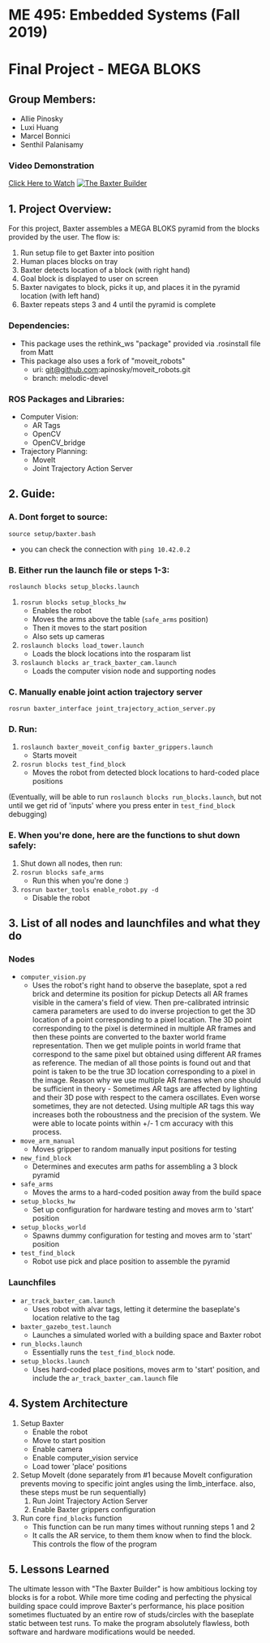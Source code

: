 # ME 495: Embedded Systems (Fall 2019)
# Final Project - MEGA BLOKS
## Group Members:
- Allie Pinosky
- Luxi Huang
- Marcel Bonnici
- Senthil Palanisamy

### Video Demonstration
[Click Here to Watch](https://youtu.be/mz1FwBR94og)
[![The Baxter Builder](https://public.boxcloud.com/api/2.0/internal_files/574618896892/versions/609277515292/representations/jpg_paged_2048x2048/content/1.jpg?access_token=1!KvffQq8d-e7ZkZfulwTICFsV8Wn7O0wys_lvjzU3X6LNXvrKtogCAKTxwF0rk6RHgmYwADOKKqaPIUCOt23dEAvieo40OOXtfKFfqW8PRUuFuSDNmq7E9p3KwKcP83jywk2U06qwagKn7QOoSzowroYUlmLiTIRjOxhd0gapT4emxeMrDN-hPBsf73LF7ibTh9OrxwDkg0f8xwp_W3a2f91QQugA-NbF6jkys-80ei_WWoABYYfDUvzlDjNXIncG9uT1B8QG0jCYjr8KGLU2MkYowy6sYcGTI0pTu7V296a0o-CfefkBB7as6KPhWWkq2tBZ59BJFxK2fYD_2XrXDPb9MgZwqvZCEbk-wJia7pfV-dtWxEHzEouEw-qWBKOrXY-PQjWIhRIL_gzFqQpDXLk71_GLFx_Cy0A7v0maf6118cPSivVOJSlkZxQ1MbNIM8oln6dl0nduQoP79bvNUO1wZoWBegM1VwckmIeWjTCnmuORpMlELB7gKImdNJNpPVh81FNVVeKP2HMkOSzWtkB1Iui-duNqdN_tsl2k9txmfSUBTXOGo7_4uPMzmg3SAA..&shared_link=https%3A%2F%2Fnorthwestern.app.box.com%2Fs%2Fuiuzp0e9qgijy7erlp6sjc8hpcyl0yf4&box_client_name=box-content-preview&box_client_version=2.80.0)](https://youtu.be/mz1FwBR94og "Baxter")

## 1. Project Overview:
For this project, Baxter assembles a MEGA BLOKS pyramid from the blocks provided by the user. The flow is:
1. Run setup file to get Baxter into position
2. Human places blocks on tray
3. Baxter detects location of a block (with right hand)
4. Goal block is displayed to user on screen
5. Baxter navigates to block, picks it up, and places it in the pyramid location (with left hand)
6. Baxter repeats steps 3 and 4 until the pyramid is complete

### Dependencies:
- This package uses the rethink_ws "package" provided via .rosinstall file from Matt
- This package also uses a fork of "moveit_robots"
	- uri: git@github.com:apinosky/moveit_robots.git
	- branch: melodic-devel

### ROS Packages and Libraries:
- Computer Vision:
	- AR Tags
	- OpenCV
	- OpenCV_bridge
- Trajectory Planning:
	- MoveIt
	- Joint Trajectory Action Server

## 2. Guide:
### A. Dont forget to source:
`source setup/baxter.bash`
- you can check the connection with `ping 10.42.0.2`
### B. Either run the launch file or steps 1-3:
`roslaunch blocks setup_blocks.launch`

1. `rosrun blocks setup_blocks_hw`
	- Enables the robot
	- Moves the arms above the table (`safe_arms` position)
	- Then it moves to the start position
	- Also sets up cameras
2. `roslaunch blocks load_tower.launch`
	- Loads the block locations into the rosparam list
3. `roslaunch blocks ar_track_baxter_cam.launch`
	- Loads the computer vision node and supporting nodes
### C. Manually enable joint action trajectory server
`rosrun baxter_interface joint_trajectory_action_server.py`
### D. Run:
1. `roslaunch baxter_moveit_config baxter_grippers.launch`
	- Starts moveit
2. `rosrun blocks test_find_block`
	- Moves the robot from detected block locations to hard-coded place positions

(Eventually, will be able to run `roslaunch blocks run_blocks.launch`, but not until we get rid of 'inputs' where you press enter in `test_find_block` debugging)
### E. When you're done, here are the functions to shut down safely:
1. Shut down all nodes, then run:
2. `rosrun blocks safe_arms`
	- Run this when you're done :)
3. `rosrun baxter_tools enable_robot.py -d`
	- Disable the robot

## 3. List of all nodes and launchfiles and what they do
### Nodes
- `computer_vision.py`
	- Uses the robot's right hand to observe the baseplate, spot a red brick and determine its position for pickup
    Detects all AR frames visible in the camera's field of view. Then pre-calibrated intrinsic camera parameters
    are used to do inverse projection to get the 3D location of a point corresponding to a pixel location.
    The 3D point corresponding to the pixel is determined in multiple AR frames and then these points
    are converted to the baxter world frame representation. Then we get muliple points in world frame that
    correspond to the same pixel but obtained using different AR frames as reference. The median of all
    those points is found out and that point is taken to be the true 3D location corresponding to a pixel in
    the image. Reason why we use multiple AR frames when one should be sufficient in theory - Sometimes AR tags
    are affected by lighting and their 3D pose with respect to the camera oscillates. Even worse sometimes, they
    are not detected. Using multiple AR tags this way increases both the roboustness and the precision of the system.
    We were able to locate points within +/- 1 cm accuracy with this process.
- `move_arm_manual`
	- Moves gripper to random manually input positions for testing
- `new_find_block`
	- Determines and executes arm paths for assembling a 3 block pyramid
- `safe_arms`
	- Moves the arms to a hard-coded position away from the build space
- `setup_blocks_hw`
	- Set up configuration for hardware testing and moves arm to 'start' position
- `setup_blocks_world`
	- Spawns dummy configuration for testing and moves arm to 'start' position
- `test_find_block`
	- Robot use pick and place position to assemble the pyramid

### Launchfiles
- `ar_track_baxter_cam.launch`
	- Uses robot with alvar tags, letting it determine the baseplate's location relative to the tag
- `baxter_gazebo_test.launch`
	 - Launches a simulated worled with a building space and Baxter robot
- `run_blocks.launch`
	- Essentially runs the `test_find_block` node.
- `setup_blocks.launch`
	- Uses hard-coded place positions, moves arm to 'start' position, and include the `ar_track_baxter_cam.launch` file
## 4. System Architecture
1. Setup Baxter
	- Enable the robot
	- Move to start position
	- Enable camera
	- Enable computer_vision service
	- Load tower 'place' positions
2. Setup MoveIt (done separately from #1 because MoveIt configuration prevents moving to specific joint angles using the limb_interface. also, these steps must be run sequentially)
	1. Run Joint Trajectory Action Server
	2. Enable Baxter grippers configuration
3. Run core `find_blocks` function
	- This function can be run many times without running steps 1 and 2
	- It calls the AR service, to them them know when to find the block. This controls the flow of the program

## 5. Lessons Learned
The ultimate lesson with "The Baxter Builder" is how ambitious locking toy blocks is for a robot. While more time coding and perfecting the physical building space could improve Baxter's performance, his place position sometimes fluctuated by an entire row of studs/circles with the baseplate static between test runs. To make the program absolutely flawless, both software and hardware modifications would be needed.
